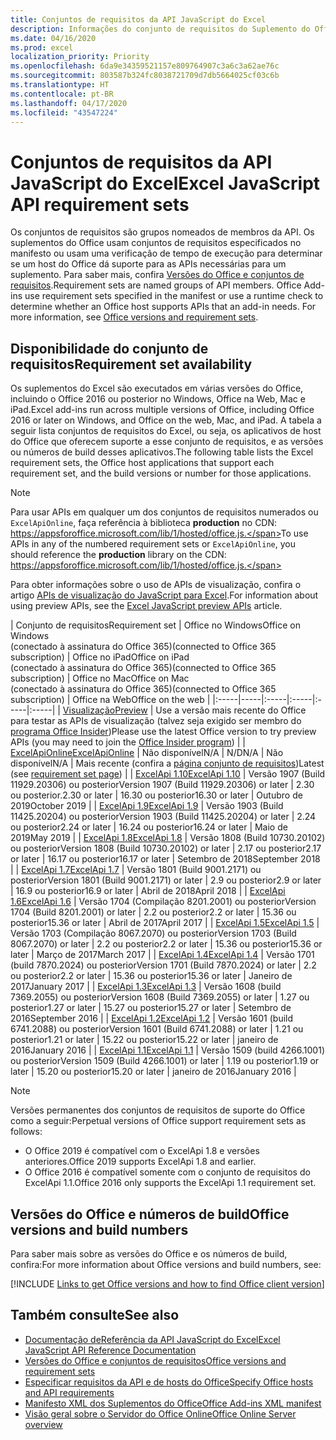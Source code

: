 ```yaml
---
title: Conjuntos de requisitos da API JavaScript do Excel
description: Informações do conjunto de requisitos do Suplemento do Office para builds do Excel.
ms.date: 04/16/2020
ms.prod: excel
localization_priority: Priority
ms.openlocfilehash: 6da9e34359521157e809764907c3a6c3a62ae76c
ms.sourcegitcommit: 803587b324fc8038721709d7db5664025cf03c6b
ms.translationtype: HT
ms.contentlocale: pt-BR
ms.lasthandoff: 04/17/2020
ms.locfileid: "43547224"
---
```

# <a name="excel-javascript-api-requirement-sets"></a><span data-ttu-id="2d04b-103">Conjuntos de requisitos da API JavaScript do Excel</span><span class="sxs-lookup"><span data-stu-id="2d04b-103">Excel JavaScript API requirement sets</span></span>

<span data-ttu-id="2d04b-p101">Os conjuntos de requisitos são grupos nomeados de membros da API. Os suplementos do Office usam conjuntos de requisitos especificados no manifesto ou usam uma verificação de tempo de execução para determinar se um host do Office dá suporte para as APIs necessárias para um suplemento. Para saber mais, confira [Versões do Office e conjuntos de requisitos](../../develop/office-versions-and-requirement-sets.md).</span><span class="sxs-lookup"><span data-stu-id="2d04b-p101">Requirement sets are named groups of API members. Office Add-ins use requirement sets specified in the manifest or use a runtime check to determine whether an Office host supports APIs that an add-in needs. For more information, see [Office versions and requirement sets](../../develop/office-versions-and-requirement-sets.md).</span></span>

## <a name="requirement-set-availability"></a><span data-ttu-id="2d04b-107">Disponibilidade do conjunto de requisitos</span><span class="sxs-lookup"><span data-stu-id="2d04b-107">Requirement set availability</span></span>

<span data-ttu-id="2d04b-108">Os suplementos do Excel são executados em várias versões do Office, incluindo o Office 2016 ou posterior no Windows, Office na Web, Mac e iPad.</span><span class="sxs-lookup"><span data-stu-id="2d04b-108">Excel add-ins run across multiple versions of Office, including Office 2016 or later on Windows, and Office on the web, Mac, and iPad.</span></span> <span data-ttu-id="2d04b-109">A tabela a seguir lista conjuntos de requisitos do Excel, ou seja, os aplicativos de host do Office que oferecem suporte a esse conjunto de requisitos, e as versões ou números de build desses aplicativos.</span><span class="sxs-lookup"><span data-stu-id="2d04b-109">The following table lists the Excel requirement sets, the Office host applications that support each requirement set, and the build versions or number for those applications.</span></span>

> [!NOTE]
> <span data-ttu-id="2d04b-110">Para usar APIs em qualquer um dos conjuntos de requisitos numerados ou `ExcelApiOnline`, faça referência à biblioteca **production** no CDN: https://appsforoffice.microsoft.com/lib/1/hosted/office.js.</span><span class="sxs-lookup"><span data-stu-id="2d04b-110">To use APIs in any of the numbered requirement sets or `ExcelApiOnline`, you should reference the **production** library on the CDN: https://appsforoffice.microsoft.com/lib/1/hosted/office.js.</span></span>
>
> <span data-ttu-id="2d04b-111">Para obter informações sobre o uso de APIs de visualização, confira o artigo [APIs de visualização do JavaScript para Excel](excel-preview-apis.md).</span><span class="sxs-lookup"><span data-stu-id="2d04b-111">For information about using preview APIs, see the [Excel JavaScript preview APIs](excel-preview-apis.md) article.</span></span>

|  <span data-ttu-id="2d04b-112">Conjunto de requisitos</span><span class="sxs-lookup"><span data-stu-id="2d04b-112">Requirement set</span></span>  |  <span data-ttu-id="2d04b-113">Office no Windows</span><span class="sxs-lookup"><span data-stu-id="2d04b-113">Office on Windows</span></span><br><span data-ttu-id="2d04b-114">(conectado à assinatura do Office 365)</span><span class="sxs-lookup"><span data-stu-id="2d04b-114">(connected to Office 365 subscription)</span></span>  |  <span data-ttu-id="2d04b-115">Office no iPad</span><span class="sxs-lookup"><span data-stu-id="2d04b-115">Office on iPad</span></span><br><span data-ttu-id="2d04b-116">(conectado à assinatura do Office 365)</span><span class="sxs-lookup"><span data-stu-id="2d04b-116">(connected to Office 365 subscription)</span></span>  |  <span data-ttu-id="2d04b-117">Office no Mac</span><span class="sxs-lookup"><span data-stu-id="2d04b-117">Office on Mac</span></span><br><span data-ttu-id="2d04b-118">(conectado à assinatura do Office 365)</span><span class="sxs-lookup"><span data-stu-id="2d04b-118">(connected to Office 365 subscription)</span></span>  | <span data-ttu-id="2d04b-119">Office na Web</span><span class="sxs-lookup"><span data-stu-id="2d04b-119">Office on the web</span></span> |
|:-----|-----|:-----|:-----|:-----|:-----|
| [<span data-ttu-id="2d04b-120">Visualização</span><span class="sxs-lookup"><span data-stu-id="2d04b-120">Preview</span></span>](excel-preview-apis.md)  | <span data-ttu-id="2d04b-121">Use a versão mais recente do Office para testar as APIs de visualização (talvez seja exigido ser membro do [programa Office Insider](https://insider.office.com))</span><span class="sxs-lookup"><span data-stu-id="2d04b-121">Please use the latest Office version to try preview APIs (you may need to join the [Office Insider program](https://insider.office.com))</span></span> |
| [<span data-ttu-id="2d04b-122">ExcelApiOnline</span><span class="sxs-lookup"><span data-stu-id="2d04b-122">ExcelApiOnline</span></span>](excel-api-online-requirement-set.md) | <span data-ttu-id="2d04b-123">Não disponível</span><span class="sxs-lookup"><span data-stu-id="2d04b-123">N/A</span></span> | <span data-ttu-id="2d04b-124">N/D</span><span class="sxs-lookup"><span data-stu-id="2d04b-124">N/A</span></span> | <span data-ttu-id="2d04b-125">Não disponível</span><span class="sxs-lookup"><span data-stu-id="2d04b-125">N/A</span></span> | <span data-ttu-id="2d04b-126">Mais recente (confira a [página conjunto de requisitos](./excel-api-online-requirement-set.md))</span><span class="sxs-lookup"><span data-stu-id="2d04b-126">Latest (see [requirement set page](./excel-api-online-requirement-set.md))</span></span> |
| [<span data-ttu-id="2d04b-127">ExcelApi 1.10</span><span class="sxs-lookup"><span data-stu-id="2d04b-127">ExcelApi 1.10</span></span>](excel-api-1-10-requirement-set.md) | <span data-ttu-id="2d04b-128">Versão 1907 (Build 11929.20306) ou posterior</span><span class="sxs-lookup"><span data-stu-id="2d04b-128">Version 1907 (Build 11929.20306) or later</span></span> | <span data-ttu-id="2d04b-129">2.30 ou posterior.</span><span class="sxs-lookup"><span data-stu-id="2d04b-129">2.30 or later</span></span> | <span data-ttu-id="2d04b-130">16.30 ou posterior</span><span class="sxs-lookup"><span data-stu-id="2d04b-130">16.30 or later</span></span> | <span data-ttu-id="2d04b-131">Outubro de 2019</span><span class="sxs-lookup"><span data-stu-id="2d04b-131">October 2019</span></span> |
| [<span data-ttu-id="2d04b-132">ExcelApi 1.9</span><span class="sxs-lookup"><span data-stu-id="2d04b-132">ExcelApi 1.9</span></span>](excel-api-1-9-requirement-set.md)  | <span data-ttu-id="2d04b-133">Versão 1903 (Build 11425.20204) ou posterior</span><span class="sxs-lookup"><span data-stu-id="2d04b-133">Version 1903 (Build 11425.20204) or later</span></span> | <span data-ttu-id="2d04b-134">2.24 ou posterior</span><span class="sxs-lookup"><span data-stu-id="2d04b-134">2.24 or later</span></span> | <span data-ttu-id="2d04b-135">16.24 ou posterior</span><span class="sxs-lookup"><span data-stu-id="2d04b-135">16.24 or later</span></span> | <span data-ttu-id="2d04b-136">Maio de 2019</span><span class="sxs-lookup"><span data-stu-id="2d04b-136">May 2019</span></span> |
| [<span data-ttu-id="2d04b-137">ExcelApi 1.8</span><span class="sxs-lookup"><span data-stu-id="2d04b-137">ExcelApi 1.8</span></span>](excel-api-1-8-requirement-set.md)  | <span data-ttu-id="2d04b-138">Versão 1808 (Build 10730.20102) ou posterior</span><span class="sxs-lookup"><span data-stu-id="2d04b-138">Version 1808 (Build 10730.20102) or later</span></span> | <span data-ttu-id="2d04b-139">2.17 ou posterior</span><span class="sxs-lookup"><span data-stu-id="2d04b-139">2.17 or later</span></span> | <span data-ttu-id="2d04b-140">16.17 ou posterior</span><span class="sxs-lookup"><span data-stu-id="2d04b-140">16.17 or later</span></span> | <span data-ttu-id="2d04b-141">Setembro de 2018</span><span class="sxs-lookup"><span data-stu-id="2d04b-141">September 2018</span></span> |
| [<span data-ttu-id="2d04b-142">ExcelApi 1.7</span><span class="sxs-lookup"><span data-stu-id="2d04b-142">ExcelApi 1.7</span></span>](excel-api-1-7-requirement-set.md)  | <span data-ttu-id="2d04b-143">Versão 1801 (Build 9001.2171) ou posterior</span><span class="sxs-lookup"><span data-stu-id="2d04b-143">Version 1801 (Build 9001.2171) or later</span></span>   | <span data-ttu-id="2d04b-144">2.9 ou posterior</span><span class="sxs-lookup"><span data-stu-id="2d04b-144">2.9 or later</span></span>  | <span data-ttu-id="2d04b-145">16.9 ou posterior</span><span class="sxs-lookup"><span data-stu-id="2d04b-145">16.9 or later</span></span>  | <span data-ttu-id="2d04b-146">Abril de 2018</span><span class="sxs-lookup"><span data-stu-id="2d04b-146">April 2018</span></span> |
| [<span data-ttu-id="2d04b-147">ExcelApi 1.6</span><span class="sxs-lookup"><span data-stu-id="2d04b-147">ExcelApi 1.6</span></span>](excel-api-1-6-requirement-set.md)  | <span data-ttu-id="2d04b-148">Versão 1704 (Compilação 8201.2001) ou posterior</span><span class="sxs-lookup"><span data-stu-id="2d04b-148">Version 1704 (Build 8201.2001) or later</span></span>   | <span data-ttu-id="2d04b-149">2.2 ou posterior</span><span class="sxs-lookup"><span data-stu-id="2d04b-149">2.2 or later</span></span>  | <span data-ttu-id="2d04b-150">15.36 ou posterior</span><span class="sxs-lookup"><span data-stu-id="2d04b-150">15.36 or later</span></span> | <span data-ttu-id="2d04b-151">Abril de 2017</span><span class="sxs-lookup"><span data-stu-id="2d04b-151">April 2017</span></span> |
| [<span data-ttu-id="2d04b-152">ExcelApi 1.5</span><span class="sxs-lookup"><span data-stu-id="2d04b-152">ExcelApi 1.5</span></span>](excel-api-1-5-requirement-set.md)  | <span data-ttu-id="2d04b-153">Versão 1703 (Compilação 8067.2070) ou posterior</span><span class="sxs-lookup"><span data-stu-id="2d04b-153">Version 1703 (Build 8067.2070) or later</span></span>   | <span data-ttu-id="2d04b-154">2.2 ou posterior</span><span class="sxs-lookup"><span data-stu-id="2d04b-154">2.2 or later</span></span>  | <span data-ttu-id="2d04b-155">15.36 ou posterior</span><span class="sxs-lookup"><span data-stu-id="2d04b-155">15.36 or later</span></span> | <span data-ttu-id="2d04b-156">Março de 2017</span><span class="sxs-lookup"><span data-stu-id="2d04b-156">March 2017</span></span> |
| [<span data-ttu-id="2d04b-157">ExcelApi 1.4</span><span class="sxs-lookup"><span data-stu-id="2d04b-157">ExcelApi 1.4</span></span>](excel-api-1-4-requirement-set.md)  | <span data-ttu-id="2d04b-158">Versão 1701 (build 7870.2024) ou posterior</span><span class="sxs-lookup"><span data-stu-id="2d04b-158">Version 1701 (Build 7870.2024) or later</span></span>   | <span data-ttu-id="2d04b-159">2.2 ou posterior</span><span class="sxs-lookup"><span data-stu-id="2d04b-159">2.2 or later</span></span>  | <span data-ttu-id="2d04b-160">15.36 ou posterior</span><span class="sxs-lookup"><span data-stu-id="2d04b-160">15.36 or later</span></span> | <span data-ttu-id="2d04b-161">Janeiro de 2017</span><span class="sxs-lookup"><span data-stu-id="2d04b-161">January 2017</span></span> |
| [<span data-ttu-id="2d04b-162">ExcelApi 1.3</span><span class="sxs-lookup"><span data-stu-id="2d04b-162">ExcelApi 1.3</span></span>](excel-api-1-3-requirement-set.md)  | <span data-ttu-id="2d04b-163">Versão 1608 (build 7369.2055) ou posterior</span><span class="sxs-lookup"><span data-stu-id="2d04b-163">Version 1608 (Build 7369.2055) or later</span></span>   | <span data-ttu-id="2d04b-164">1.27 ou posterior</span><span class="sxs-lookup"><span data-stu-id="2d04b-164">1.27 or later</span></span> | <span data-ttu-id="2d04b-165">15.27 ou posterior</span><span class="sxs-lookup"><span data-stu-id="2d04b-165">15.27 or later</span></span> | <span data-ttu-id="2d04b-166">Setembro de 2016</span><span class="sxs-lookup"><span data-stu-id="2d04b-166">September 2016</span></span> |
| [<span data-ttu-id="2d04b-167">ExcelApi 1.2</span><span class="sxs-lookup"><span data-stu-id="2d04b-167">ExcelApi 1.2</span></span>](excel-api-1-2-requirement-set.md)  | <span data-ttu-id="2d04b-168">Versão 1601 (build 6741.2088) ou posterior</span><span class="sxs-lookup"><span data-stu-id="2d04b-168">Version 1601 (Build 6741.2088) or later</span></span>   | <span data-ttu-id="2d04b-169">1.21 ou posterior</span><span class="sxs-lookup"><span data-stu-id="2d04b-169">1.21 or later</span></span> | <span data-ttu-id="2d04b-170">15.22 ou posterior</span><span class="sxs-lookup"><span data-stu-id="2d04b-170">15.22 or later</span></span> | <span data-ttu-id="2d04b-171">janeiro de 2016</span><span class="sxs-lookup"><span data-stu-id="2d04b-171">January 2016</span></span> |
| [<span data-ttu-id="2d04b-172">ExcelApi 1.1</span><span class="sxs-lookup"><span data-stu-id="2d04b-172">ExcelApi 1.1</span></span>](excel-api-1-1-requirement-set.md)  | <span data-ttu-id="2d04b-173">Versão 1509 (build 4266.1001) ou posterior</span><span class="sxs-lookup"><span data-stu-id="2d04b-173">Version 1509 (Build 4266.1001) or later</span></span>   | <span data-ttu-id="2d04b-174">1.19 ou posterior</span><span class="sxs-lookup"><span data-stu-id="2d04b-174">1.19 or later</span></span> | <span data-ttu-id="2d04b-175">15.20 ou posterior</span><span class="sxs-lookup"><span data-stu-id="2d04b-175">15.20 or later</span></span> | <span data-ttu-id="2d04b-176">janeiro de 2016</span><span class="sxs-lookup"><span data-stu-id="2d04b-176">January 2016</span></span> |

> [!NOTE]
> <span data-ttu-id="2d04b-177">Versões permanentes dos conjuntos de requisitos de suporte do Office como a seguir:</span><span class="sxs-lookup"><span data-stu-id="2d04b-177">Perpetual versions of Office support requirement sets as follows:</span></span>
>
> - <span data-ttu-id="2d04b-178">O Office 2019 é compatível com o ExcelApi 1.8 e versões anteriores.</span><span class="sxs-lookup"><span data-stu-id="2d04b-178">Office 2019 supports ExcelApi 1.8 and earlier.</span></span>
> - <span data-ttu-id="2d04b-179">O Office 2016 é compatível somente com o conjunto de requisitos do ExcelApi 1.1.</span><span class="sxs-lookup"><span data-stu-id="2d04b-179">Office 2016 only supports the ExcelApi 1.1 requirement set.</span></span>

## <a name="office-versions-and-build-numbers"></a><span data-ttu-id="2d04b-180">Versões do Office e números de build</span><span class="sxs-lookup"><span data-stu-id="2d04b-180">Office versions and build numbers</span></span>

<span data-ttu-id="2d04b-181">Para saber mais sobre as versões do Office e os números de build, confira:</span><span class="sxs-lookup"><span data-stu-id="2d04b-181">For more information about Office versions and build numbers, see:</span></span>

[!INCLUDE [Links to get Office versions and how to find Office client version](../../includes/links-get-office-versions-builds.md)]

## <a name="see-also"></a><span data-ttu-id="2d04b-182">Também consulte</span><span class="sxs-lookup"><span data-stu-id="2d04b-182">See also</span></span>

- [<span data-ttu-id="2d04b-183">Documentação deReferência da API JavaScript do Excel</span><span class="sxs-lookup"><span data-stu-id="2d04b-183">Excel JavaScript API Reference Documentation</span></span>](/javascript/api/excel)
- [<span data-ttu-id="2d04b-184">Versões do Office e conjuntos de requisitos</span><span class="sxs-lookup"><span data-stu-id="2d04b-184">Office versions and requirement sets</span></span>](../../develop/office-versions-and-requirement-sets.md)
- [<span data-ttu-id="2d04b-185">Especificar requisitos da API e de hosts do Office</span><span class="sxs-lookup"><span data-stu-id="2d04b-185">Specify Office hosts and API requirements</span></span>](../../develop/specify-office-hosts-and-api-requirements.md)
- [<span data-ttu-id="2d04b-186">Manifesto XML dos Suplementos do Office</span><span class="sxs-lookup"><span data-stu-id="2d04b-186">Office Add-ins XML manifest</span></span>](../../develop/add-in-manifests.md)
- [<span data-ttu-id="2d04b-187">Visão geral sobre o Servidor do Office Online</span><span class="sxs-lookup"><span data-stu-id="2d04b-187">Office Online Server overview</span></span>](/officeonlineserver/office-online-server-overview)
